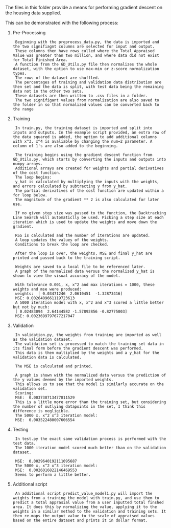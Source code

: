 
The files in this folder provide a means for performing gradient descent on the housing data supplied.

This can be demonstrated with the following process:

1. Pre-Processing

	
		Beginning with the preprocess_data.py, the data is imported and the two signifiagnt columns are selected for input and output.
		These columns then have rows culled where the Total Appraised Value was greater than two million, and where data did not exist for Total Finished Area.
		A function from the GD_Utils.py file then normalizes the whole dataset, with the option to use max-min or z-score normalization types.
		The rows of the dataset are shuffled.
		The percentages of training and validation data distribution are then set and the data is split, with test data being the remaining data not in the other two sets.
		These datasets are then written to .csv files in a folder.
		The two signifigant values from normalization are also saved to the folder in so that normalized values can be converted back to the range

2. Training

		In train.py, the training dataset is imported and split into inputs and outputs. In the example script provided, an extra row of the data squared is added, the option to add additional columns with x^3, x^4 is avaliable by changing the num=2 parameter. A column of 1's are also added to the beginning.
	
		The training begins using the gradient descent function from GD_Utils.py, which starts by converting the inputs and outputs into numpy arrays.
		Additional arrays are created for weights and partial derivatives of the cost function.
		The loop begins:
		y_hat is calculated by multiplying the inputs with the weights, and errors calculated by subtracting y from y_hat.
		The partial derivatives of the cost function are updated within a for loop below.
		The magnitude of the gradient ** 2 is also calculated for later use.
	
		If no given step size was passed to the function, the Backtracking Line Search will automaticlly be used. Picking a step size at each iteration which is used to update the weights and move down the gradient. 
	
		RSS is calculated and the number of iterations are updated.
		A loop updates the values of the weights.
		Conditions to break the loop are checked.
	
		After the loop is over, the weights, MSE and final y_hat are printed and passed back to the training script.

		Weights are saved to a local file to be referenced later.
		A graph of the normalized data versus the normalized y_hat is shown to view the visual accuracy of the model.
	
		With tolerance 0.001, x, x^2 and max iterations = 1000, these weights and mse were produced:
		weights:  [ 0.03471246  2.0610451  -1.32873416]
		MSE: 0.0026409661119723613
		A 5000 iteration model with x, x^2 and x^3 scored a little better but not by much:
		[ 0.02483094  2.64144582 -1.57892856 -0.82775003]
		MSE: 0.0023699797677217047
	
	
3. Validation
	
		In validation.py, the weights from training are imported as well as the validation dataset.
		The validation set is processed to match the training set data in its final form before the gradient descent was performed.
		This data is then multiplied by the weights and a y_hat for the validation data is calculated. 

		The MSE is calculated and printed.
	
		A graph is shown with the normalized data versus the prediction of the y values deemed by the imported weights.
		This allows us to see that the model is similarly accurate on the validation set.
		Scoring:
		MSE:  0.003738713477811529
		This is a little more error than the training set, but considering the number of outlying datapoints in the set, I think this difference is negligible.
		The 5000 x, x^2 x^3 iteration model:
		MSE:  0.003522480007606554
	
4. Testing
	
		In test.py the exact same validation process is performed with the test data.
		The 1000 iteration model scored much better than on the validation dataset.
		
		MSE:  0.0029640192111095687
		The 5000 x, x^2 x^3 iteration model:
		MSE:  0.0026016822146469553
		Seems to perform a little better.
	
	
5. Additional script
	
		An additional script predict_value_model1.py will import the weights from a training the model with train.py, and use them to predict a total apprasial value from a user inputted total finshed area. It does this by normalizing the value, applying it to the weights in a similar method to the validation and training sets. It then re-maps the output value to the scale of appraised values based on the entire dataset and prints it in dollar format.
	
	
	
	 
	
	
	
	
	
	

